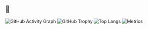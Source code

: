 ## 🚀
![GitHub Activity Graph](https://github-readme-activity-graph.vercel.app/graph?username=nabilakiswanto&theme=github-dark)
![GitHub Trophy](https://github-profile-trophy.vercel.app/?username=nabilakiswanto&theme=radical) ![Top Langs](https://github-readme-stats.vercel.app/api/top-langs/?username=nabilakiswanto&count_private=true&layout=compact&langs_count=8&theme=radical) ![Metrics](https://metrics.lecoq.io/nabilakiswanto)

